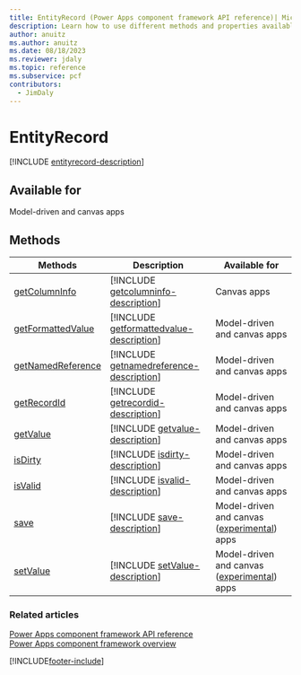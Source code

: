 ```yaml
---
title: EntityRecord (Power Apps component framework API reference)| Microsoft Docs
description: Learn how to use different methods and properties available for EntityRecord in Power Apps component framework.
author: anuitz
ms.author: anuitz
ms.date: 08/18/2023
ms.reviewer: jdaly
ms.topic: reference
ms.subservice: pcf
contributors:
  - JimDaly
---
```


# EntityRecord

[!INCLUDE [entityrecord-description](includes/entityrecord-description.md)]

## Available for

Model-driven and canvas apps

## Methods

| Methods| Description| Available for|
|-----|-----|-----|
| [getColumnInfo](entityrecord/getColumnInfo.md)|[!INCLUDE [getcolumninfo-description](entityrecord/includes/getcolumninfo-description.md)]| Canvas apps|
| [getFormattedValue](entityrecord/getformattedvalue.md)|[!INCLUDE [getformattedvalue-description](entityrecord/includes/getformattedvalue-description.md)] | Model-driven and canvas apps|
| [getNamedReference](entityrecord/getnamedreference.md)|[!INCLUDE [getnamedreference-description](entityrecord/includes/getnamedreference-description.md)] | Model-driven and canvas apps|
| [getRecordId](entityrecord/getrecordid.md)|[!INCLUDE [getrecordid-description](entityrecord/includes/getrecordid-description.md)]| Model-driven and canvas apps|
| [getValue](entityrecord/getvalue.md)|[!INCLUDE [getvalue-description](entityrecord/includes/getvalue-description.md)]| Model-driven and canvas apps|
| [isDirty](entityrecord/isDirty.md)|[!INCLUDE [isdirty-description](entityrecord/includes/isdirty-description.md)]| Model-driven and canvas apps|
| [isValid](entityrecord/isValid.md)|[!INCLUDE [isvalid-description](entityrecord/includes/isvalid-description.md)]| Model-driven and canvas apps|
| [save](entityrecord/save.md)|[!INCLUDE [save-description](entityrecord/includes/save-description.md)]| Model-driven and canvas ([experimental](../../../maker/canvas-apps/working-with-experimental-preview.md#feature-roll-out-stages)) apps|
| [setValue](entityrecord/setValue.md)|[!INCLUDE [setValue-description](entityrecord/includes/setValue-description.md)] | Model-driven and canvas ([experimental](../../../maker/canvas-apps/working-with-experimental-preview.md#feature-roll-out-stages)) apps|

### Related articles

[Power Apps component framework API reference](../reference/index.md)<br/>
[Power Apps component framework overview](../overview.md)

[!INCLUDE[footer-include](../../../includes/footer-banner.md)]
